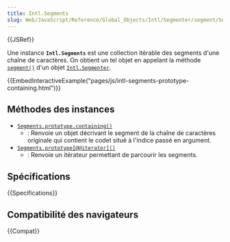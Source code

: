 ```yaml
---
title: Intl.Segments
slug: Web/JavaScript/Reference/Global_Objects/Intl/Segmenter/segment/Segments
---
```


{{JSRef}}

Une instance **`Intl.Segments`** est une collection itérable des segments d'une chaîne de caractères. On obtient un tel objet en appelant la méthode [`segment()`](/fr/docs/Web/JavaScript/Reference/Global_Objects/Intl/Segmenter/segment) d'un objet [`Intl.Segmenter`](/fr/docs/Web/JavaScript/Reference/Global_Objects/Intl/Segmenter).

{{EmbedInteractiveExample("pages/js/intl-segments-prototype-containing.html")}}

## Méthodes des instances

- [`Segments.prototype.containing()`](/fr/docs/Web/JavaScript/Reference/Global_Objects/Intl/Segmenter/segment/Segments/containing)
  - : Renvoie un objet décrivant le segment de la chaîne de caractères originale qui contient le codet situé à l'indice passé en argument.
- [`Segments.prototype[@@iterator]()`](/fr/docs/Web/JavaScript/Reference/Global_Objects/Intl/Segmenter/segment/Segments/Symbol.iterator)
  - : Renvoie un itérateur permettant de parcourir les segments.

## Spécifications

{{Specifications}}

## Compatibilité des navigateurs

{{Compat}}
